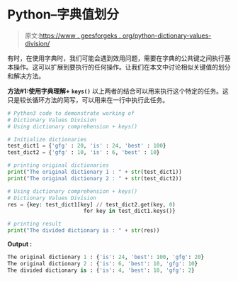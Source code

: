 # Python–字典值划分

> 原文:[https://www . geesforgeks . org/python-dictionary-values-division/](https://www.geeksforgeeks.org/python-dictionary-values-division/)

有时，在使用字典时，我们可能会遇到效用问题，需要在字典的公共键之间执行基本操作。这可以扩展到要执行的任何操作。让我们在本文中讨论相似关键值的划分和解决方法。

**方法#1:使用字典理解+ `keys()`**
以上两者的结合可以用来执行这个特定的任务。这只是较长循环方法的简写，可以用来在一行中执行此任务。

```py
# Python3 code to demonstrate working of
# Dictionary Values Division
# Using dictionary comprehension + keys()

# Initialize dictionaries
test_dict1 = {'gfg' : 20, 'is' : 24, 'best' : 100}
test_dict2 = {'gfg' : 10, 'is' : 6, 'best' : 10}

# printing original dictionaries 
print("The original dictionary 1 : " + str(test_dict1))
print("The original dictionary 2 : " + str(test_dict2))

# Using dictionary comprehension + keys()
# Dictionary Values Division
res = {key: test_dict1[key] // test_dict2.get(key, 0)
                        for key in test_dict1.keys()}

# printing result 
print("The divided dictionary is : " + str(res))
```

**Output :**

```py
The original dictionary 1 : {'is': 24, 'best': 100, 'gfg': 20}
The original dictionary 2 : {'is': 6, 'best': 10, 'gfg': 10}
The divided dictionary is : {'is': 4, 'best': 10, 'gfg': 2}

```